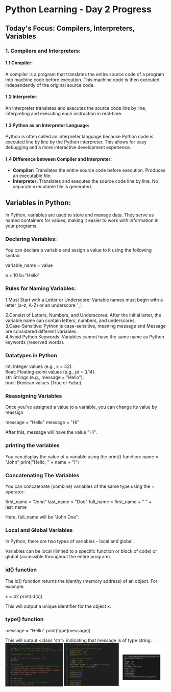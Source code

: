 # Python Learning - Day 2 Progress

## Today's Focus: Compilers, Interpreters, Variables

### 1. Compilers and Interpreters:

#### 1.1 Compiler:
A compiler is a program that translates the entire source code of a program into machine code before execution. This machine code is then executed independently of the original source code.

#### 1.2 Interpreter:
An interpreter translates and executes the source code line by line, interpreting and executing each instruction in real-time.

#### 1.3 Python as an Interpreter Language:
Python is often called an interpreter language because Python code is executed line by line by the Python interpreter. This allows for easy debugging and a more interactive development experience.

#### 1.4 Difference between Compiler and Interpreter:
- **Compiler:** Translates the entire source code before execution. Produces an executable file.
- **Interpreter:** Translates and executes the source code line by line. No separate executable file is generated.

## Variables in Python:

In Python, variables are used to store and manage data. They serve as named containers for values, making it easier to work with information in your programs.

### Declaring Variables:

You can declare a variable and assign a value to it using the following syntax:

variable_name = value

a = 10
b="Hello"

### Rules for  Naming Variables:

1.Must Start with a Letter or Underscore:
Variable names must begin with a letter (a-z, A-Z) or an underscore '_'. 
<br>

2.Consist of Letters, Numbers, and Underscores:
After the initial letter, the variable name can contain letters, numbers, and underscores.
<br>
3.Case-Sensitive:
Python is case-sensitive, meaning message and Message are considered different variables.
<br>
4.Avoid Python Keywords:
Variables cannot have the same name as Python keywords (reserved words).

### Datatypes in Python 

int: Integer values (e.g., x = 42). <br>
float: Floating-point values (e.g., pi = 3.14). <br>
str: Strings (e.g., message = "Hello").<br>
bool: Boolean values (True or False).<br>

### Reassigning Variables

Once you've assigned a value to a variable, you can change its value by reassign

message = "Hello"
message = "Hi"

After this, message will have the value "Hi".

### printing the variables

You can display the value of a variable using the print() function:
name = "John"
print("Hello, " + name + "!")

### Concatenating The Variables

You can concatenate (combine) variables of the same type using the + operator:

first_name = "John"
last_name = "Doe"
full_name = first_name + " " + last_name

Here, full_name will be "John Doe".

### Local and Global Variables

In Python, there are two types of variables - local and global.
 
Variables can be local (limited to a specific function or block of code) or global (accessible throughout the entire program).

### id() function 

The id() function returns the identity (memory address) of an object. For example:

x = 42
print(id(x))

This will output a unique identifier for the object x.

### type() function

message = "Hello"
print(type(message))

This will output <class 'str'> indicating that message is of type string.
![Image](https://github.com/Poorani-27/Learning_python/blob/main/Day2/image.png)
